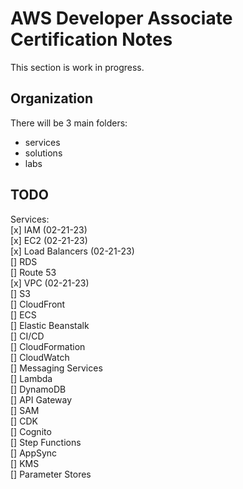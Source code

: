 # AWS Developer Associate Certification Notes
This section is work in progress.

## Organization 

There will be 3 main folders:
- services
- solutions
- labs

## TODO
Services:  
[x] IAM (02-21-23)  
[x] EC2 (02-21-23)  
[x] Load Balancers (02-21-23)  
[] RDS  
[] Route 53  
[x] VPC (02-21-23)  
[] S3  
[] CloudFront  
[] ECS  
[] Elastic Beanstalk  
[] CI/CD  
[] CloudFormation  
[] CloudWatch  
[] Messaging Services  
[] Lambda  
[] DynamoDB  
[] API Gateway  
[] SAM  
[] CDK  
[] Cognito  
[] Step Functions  
[] AppSync  
[] KMS  
[] Parameter Stores  